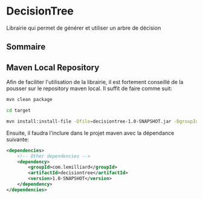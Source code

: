 # DecisionTree

Librairie qui permet de générer et utiliser un arbre de décision

## Sommaire


## Maven Local Repository

Afin de faciliter l'utilisation de la librairie, il est fortement conseillé de la pousser
sur le repository maven local. Il suffit de faire comme suit:

```sh
mvn clean package

cd target

mvn install:install-file -Dfile=decisiontree-1.0-SNAPSHOT.jar -DgroupId=com.lemilliard -DartifactId=decisiontree -Dversion=1.0-SNAPSHOT -Dpackaging=jar
```

Ensuite, il faudra l'inclure dans le projet maven avec la dépendance suivante:

```xml
<dependencies>
    <!-- Other dependencies -->
    <dependency>
        <groupId>com.lemilliard</groupId>
        <artifactId>decisiontree</artifactId>
        <version>1.0-SNAPSHOT</version>
    </dependency>
</dependencies>
```
